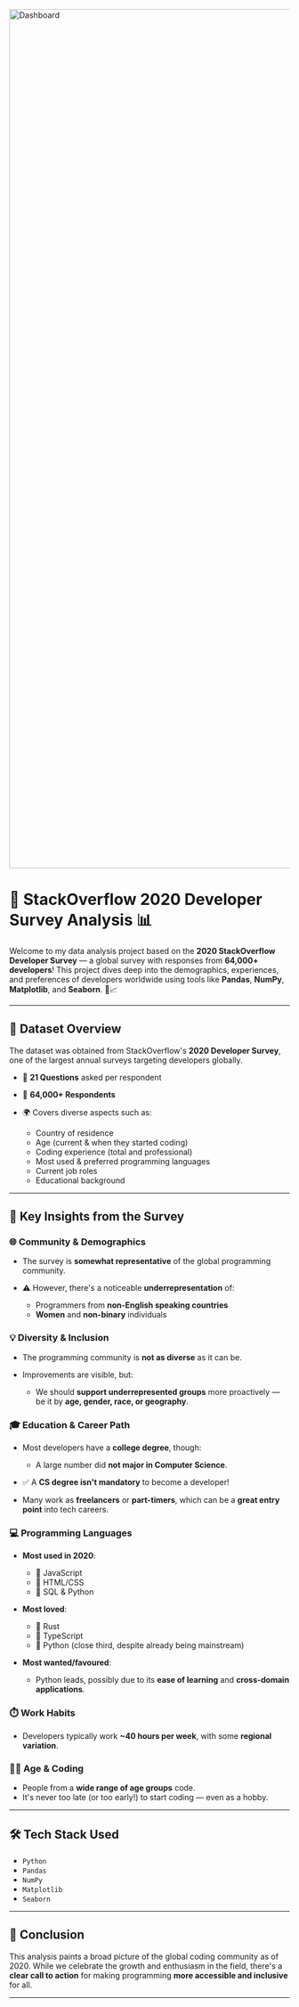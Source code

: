 
<img width="3017" height="1543" alt="Dashboard" src="https://github.com/user-attachments/assets/e36fe2ba-2141-404f-8ed1-5866b8799b46" />

# 🧠 StackOverflow 2020 Developer Survey Analysis 📊

Welcome to my data analysis project based on the **2020 StackOverflow Developer Survey** — a global survey with responses from **64,000+ developers**! This project dives deep into the demographics, experiences, and preferences of developers worldwide using tools like **Pandas**, **NumPy**, **Matplotlib**, and **Seaborn**. 🐍📈

---

## 📂 Dataset Overview

The dataset was obtained from StackOverflow's **2020 Developer Survey**, one of the largest annual surveys targeting developers globally.

* 🔢 **21 Questions** asked per respondent
* 👥 **64,000+ Respondents**
* 🌍 Covers diverse aspects such as:

  * Country of residence
  * Age (current & when they started coding)
  * Coding experience (total and professional)
  * Most used & preferred programming languages
  * Current job roles
  * Educational background

---

## 🧠 Key Insights from the Survey

### 🌐 Community & Demographics

* The survey is **somewhat representative** of the global programming community.
* ⚠️ However, there's a noticeable **underrepresentation** of:

  * Programmers from **non-English speaking countries**
  * **Women** and **non-binary** individuals

### 💡 Diversity & Inclusion

* The programming community is **not as diverse** as it can be.
* Improvements are visible, but:

  * We should **support underrepresented groups** more proactively — be it by **age, gender, race, or geography**.

### 🎓 Education & Career Path

* Most developers have a **college degree**, though:

  * A large number did **not major in Computer Science**.
* ✅ A **CS degree isn't mandatory** to become a developer!
* Many work as **freelancers** or **part-timers**, which can be a **great entry point** into tech careers.

### 💻 Programming Languages

* **Most used in 2020**:

  * 🥇 JavaScript
  * 🥈 HTML/CSS
  * 🥉 SQL & Python
* **Most loved**:

  * 🧡 Rust
  * 💙 TypeScript
  * 💚 Python (close third, despite already being mainstream)
* **Most wanted/favoured**:

  * Python leads, possibly due to its **ease of learning** and **cross-domain applications**.

### ⏱️ Work Habits

* Developers typically work **\~40 hours per week**, with some **regional variation**.

### 👶👴 Age & Coding

* People from a **wide range of age groups** code.
* It's never too late (or too early!) to start coding — even as a hobby.

---

## 🛠️ Tech Stack Used

* `Python`
* `Pandas`
* `NumPy`
* `Matplotlib`
* `Seaborn`

---

## 📌 Conclusion

This analysis paints a broad picture of the global coding community as of 2020. While we celebrate the growth and enthusiasm in the field, there's a **clear call to action** for making programming **more accessible and inclusive** for all.

---

